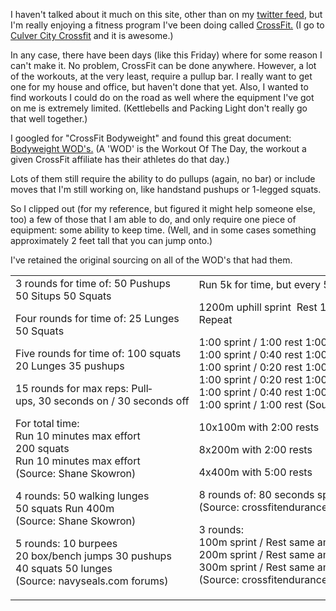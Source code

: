 <!--
.. title: No pullup bar
.. date: 2009/03/06 13:37
.. slug: index
.. tags:
.. link:
.. description:
-->


I haven't talked about it much on this site, other than on my [twitter feed](http://twitter.com/jbarratt), but I'm really enjoying a fitness program I've been doing called [CrossFit.](http://crossfit.com) (I go to [Culver City Crossfit](http://culvercitycrossfit.com) and it is awesome.)

In any case, there have been days (like this Friday) where for some reason I can't make it. No problem, CrossFit can be done anywhere. However, a lot of the workouts, at the very least, require a pullup bar. I really want to get one for my house and office, but haven't done that yet. Also, I wanted to find workouts I could do on the road as well where the equipment I've got on me is extremely limited. (Kettlebells and Packing Light don't really go that well together.)

I googled for "CrossFit Bodyweight" and found this great document:
[Bodyweight WOD's.](http://www.crossfitevolution.com/bodyweight-wods/) (A 'WOD' is the Workout Of The Day, the workout a given CrossFit affiliate has their athletes do that day.)

Lots of them still require the ability to do pullups (again, no bar) or include moves that I'm still working on, like handstand pushups or 1-legged squats.

So I clipped out (for my reference, but figured it might help someone else, too) a few of those that I am able to do, and only require one piece of equipment: some ability to keep time. (Well, and in some cases something approximately 2 feet tall that you can jump onto.)

I've retained the original sourcing on all of the WOD's that had them.

<table>
<tr>
<td>
3 rounds for time of: 
50 Push­ups 
50 Sit­ups 
50 Squats

Four rounds for time of: 
25 Lunges 
50 Squats 

Five rounds for time of: 
100 squats 
20 Lunges 
35 push­ups 

15 rounds for max reps: 
Pull­ups, 30 seconds on / 30 seconds off 

For total time: 
Run 10 minutes max effort 
200 squats 
Run 10 minutes max effort 
(Source: Shane Skowron) 

4 rounds: 
50 walking lunges 
50 squats 
Run 400m 
(Source: Shane Skowron) 

5 rounds: 
10 burpees 
20 box/bench jumps 
30 pushups 
40 squats 
50 lunges 
(Source: navyseals.com forums)
</td>
<td>
Run 5k for time, but every 5:00 do 50 pushups and 50 squats. 

1200m uphill sprint  
Rest 1:00 
1200m downhill jog 
Rest 1:00 
Repeat 

1:00 sprint / 1:00 rest 
1:00 sprint / 0:50 rest 
1:00 sprint / 0:40 rest 
1:00 sprint / 0:30 rest 
1:00 sprint / 0:20 rest 
1:00 sprint / 0:10 rest 
1:00 sprint / 0:20 rest 
1:00 sprint / 0:30 rest 
1:00 sprint / 0:40 rest 
1:00 sprint / 0:50 rest 
1:00 sprint / 1:00 rest 
(Source:crossfitendurance.com) 

10x100m with 2:00 rests 

8x200m with 2:00 rests 

4x400m with 5:00 rests 

8 rounds of: 
80 seconds sprint / 40 seconds recovery 
(Source: crossfitendurance.com) 

3 rounds: 
100m sprint / Rest same amount of time you finished the sprint 
200m sprint / Rest same amount of time you finished the sprint 
300m sprint / Rest same amount of time you finished the sprint 
(Source: crossfitendurance.com) 
</td>
</tr>
</table>

